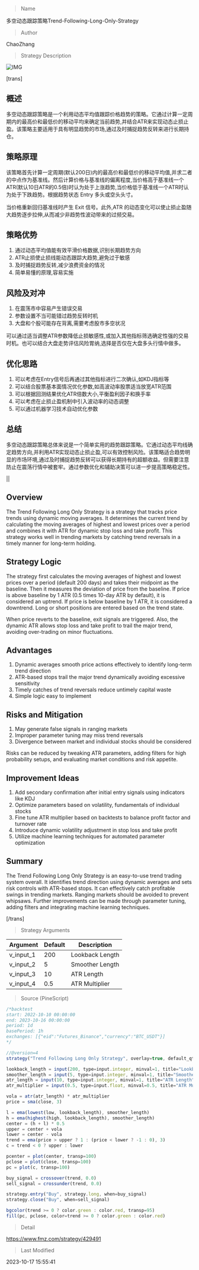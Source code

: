 
> Name

多空动态跟踪策略Trend-Following-Long-Only-Strategy

> Author

ChaoZhang

> Strategy Description

![IMG](https://www.fmz.com/upload/asset/f904a0be3ce94446cd.png)

[trans]

## 概述

多空动态跟踪策略是一个利用动态平均值跟踪价格趋势的策略。它通过计算一定周期内的最高价和最低价的移动平均来确定当前趋势,并结合ATR来实现动态止损止盈。该策略主要适用于具有明显趋势的市场,通过及时捕捉趋势反转来进行长期持仓。

## 策略原理

该策略首先计算一定周期(默认200日)内的最高价和最低价的移动平均值,并求二者的中点作为基准线。然后计算价格与基准线的偏离程度,当价格高于基准线一个ATR(默认10日ATR的0.5倍)时认为处于上涨趋势,当价格低于基准线一个ATR时认为处于下跌趋势。根据趋势状态 Entry 多头或空头头寸。

当价格重新回归基准线时产生 Exit 信号。此外,ATR 的动态变化可以使止损止盈随大趋势逐步拉伸,从而减少非趋势性波动带来的过频交易。

## 策略优势

1. 通过动态平均值能有效平滑价格数据,识别长期趋势方向
2. ATR止损使止损线能动态跟踪大趋势,避免过于敏感
3. 及时捕捉趋势反转,减少浪费资金的情况
4. 简单易懂的原理,容易实施

## 风险及对冲

1. 在震荡市中容易产生错误交易
2. 参数设置不当可能错过趋势反转时机
3. 大盘和个股可能存在背离,需要考虑股市多空状况

可以通过适当调整ATR参数降低止损敏感性,或加入其他指标筛选确定性强的交易时机。也可以结合大盘走势评估风险胃纳,选择是否仅在大盘多头行情中做多。

## 优化思路

1. 可以考虑在Entry信号后再通过其他指标进行二次确认,如KDJ指标等
2. 可以结合股票基本面情况优化参数,如高波动率股票适当放宽ATR范围
3. 可以根据回测结果优化ATR倍数大小,平衡盈利因子和换手率
4. 可以考虑在止损止盈机制中引入波动率的动态调整
5. 可以通过机器学习技术自动优化参数

## 总结

多空动态跟踪策略总体来说是一个简单实用的趋势跟踪策略。它通过动态平均线确定趋势方向,并利用ATR实现动态止损止盈,可以有效控制风险。该策略适合趋势明显的市场环境,通过及时捕捉趋势反转可以获得长期持有的超额收益。但需要注意防止在震荡行情中被套牢。通过参数优化和辅助决策可以进一步提高策略稳定性。

||


## Overview

The Trend Following Long Only Strategy is a strategy that tracks price trends using dynamic moving averages. It determines the current trend by calculating the moving averages of highest and lowest prices over a period and combines it with ATR for dynamic stop loss and take profit. This strategy works well in trending markets by catching trend reversals in a timely manner for long-term holding. 

## Strategy Logic

The strategy first calculates the moving averages of highest and lowest prices over a period (default 200 days) and takes their midpoint as the baseline. Then it measures the deviation of price from the baseline. If price is above baseline by 1 ATR (0.5 times 10-day ATR by default), it is considered an uptrend. If price is below baseline by 1 ATR, it is considered a downtrend. Long or short positions are entered based on the trend state. 

When price reverts to the baseline, exit signals are triggered. Also, the dynamic ATR allows stop loss and take profit to trail the major trend, avoiding over-trading on minor fluctuations.

## Advantages

1. Dynamic averages smooth price actions effectively to identify long-term trend direction
2. ATR-based stops trail the major trend dynamically avoiding excessive sensitivity
3. Timely catches of trend reversals reduce untimely capital waste
4. Simple logic easy to implement

## Risks and Mitigation

1. May generate false signals in ranging markets
2. Improper parameter tuning may miss trend reversals  
3. Divergence between market and individual stocks should be considered

Risks can be reduced by tweaking ATR parameters, adding filters for high probability setups, and evaluating market conditions and risk appetite.

## Improvement Ideas

1. Add secondary confirmation after initial entry signals using indicators like KDJ
2. Optimize parameters based on volatility, fundamentals of individual stocks
3. Fine tune ATR multiplier based on backtests to balance profit factor and turnover rate  
4. Introduce dynamic volatility adjustment in stop loss and take profit
5. Utilize machine learning techniques for automated parameter optimization

## Summary

The Trend Following Long Only Strategy is an easy-to-use trend trading system overall. It identifies trend direction using dynamic averages and sets risk controls with ATR-based stops. It can effectively catch profitable swings in trending markets. Ranging markets should be avoided to prevent whipsaws. Further improvements can be made through parameter tuning, adding filters and integrating machine learning techniques.

[/trans]

> Strategy Arguments



|Argument|Default|Description|
|----|----|----|
|v_input_1|200|Lookback Length|
|v_input_2|5|Smoother Length|
|v_input_3|10|ATR Length|
|v_input_4|0.5|ATR Multiplier|


> Source (PineScript)

``` javascript
/*backtest
start: 2022-10-10 00:00:00
end: 2023-10-16 00:00:00
period: 1d
basePeriod: 1h
exchanges: [{"eid":"Futures_Binance","currency":"BTC_USDT"}]
*/

//@version=4
strategy("Trend Following Long Only Strategy", overlay=true, default_qty_type=strategy.percent_of_equity, default_qty_value=100)

lookback_length = input(200, type=input.integer, minval=1, title="Lookback Length")
smoother_length = input(5, type=input.integer, minval=1, title="Smoother Length")
atr_length = input(10, type=input.integer, minval=1, title="ATR Length")
atr_multiplier = input(0.5, type=input.float, minval=0.5, title="ATR Multiplier")

vola = atr(atr_length) * atr_multiplier
price = sma(close, 3)

l = ema(lowest(low, lookback_length), smoother_length)
h = ema(highest(high, lookback_length), smoother_length)
center = (h + l) * 0.5
upper = center + vola
lower = center - vola
trend = ema(price > upper ? 1 : (price < lower ? -1 : 0), 3)
c = trend < 0 ? upper : lower

pcenter = plot(center, transp=100)
pclose = plot(close, transp=100)
pc = plot(c, transp=100)

buy_signal = crossover(trend, 0.0) 
sell_signal = crossunder(trend, 0.0)

strategy.entry("Buy", strategy.long, when=buy_signal)
strategy.close("Buy", when=sell_signal)

bgcolor(trend >= 0 ? color.green : color.red, transp=95)
fill(pc, pclose, color=trend >= 0 ? color.green : color.red)
```

> Detail

https://www.fmz.com/strategy/429491

> Last Modified

2023-10-17 15:55:41

